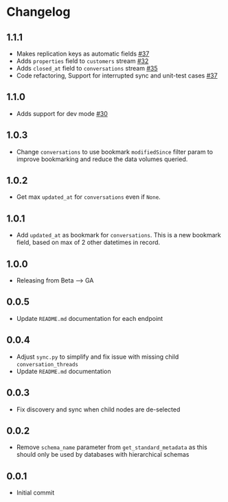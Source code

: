 # Changelog

## 1.1.1
  * Makes replication keys as automatic fields [#37](https://github.com/singer-io/tap-helpscout/pull/37)
  * Adds `properties` field to `customers` stream [#32](https://github.com/singer-io/tap-helpscout/pull/32)
  * Adds `closed_at` field to `conversations` stream [#35](https://github.com/singer-io/tap-helpscout/pull/35)
  * Code refactoring, Support for interrupted sync and unit-test cases [#37](https://github.com/singer-io/tap-helpscout/pull/37)

## 1.1.0
  * Adds support for dev mode [#30](https://github.com/singer-io/tap-helpscout/pull/30)

## 1.0.3
  * Change `conversations` to use bookmark `modifiedSince` filter param to improve bookmarking and reduce the data volumes queried.

## 1.0.2
  * Get max `updated_at` for `conversations` even if `None`.

## 1.0.1
  * Add `updated_at` as bookmark for `conversations`. This is a new bookmark field, based on max of 2 other datetimes in record.

## 1.0.0
  * Releasing from Beta --> GA

## 0.0.5
  * Update `README.md` documentation for each endpoint

## 0.0.4
  * Adjust `sync.py` to simplify and fix issue with missing child `conversation_threads`
  * Update `README.md` documentation

## 0.0.3
  * Fix discovery and sync when child nodes are de-selected

## 0.0.2
  * Remove `schema_name` parameter from `get_standard_metadata` as this should only be used by databases with hierarchical schemas

## 0.0.1
  * Initial commit
